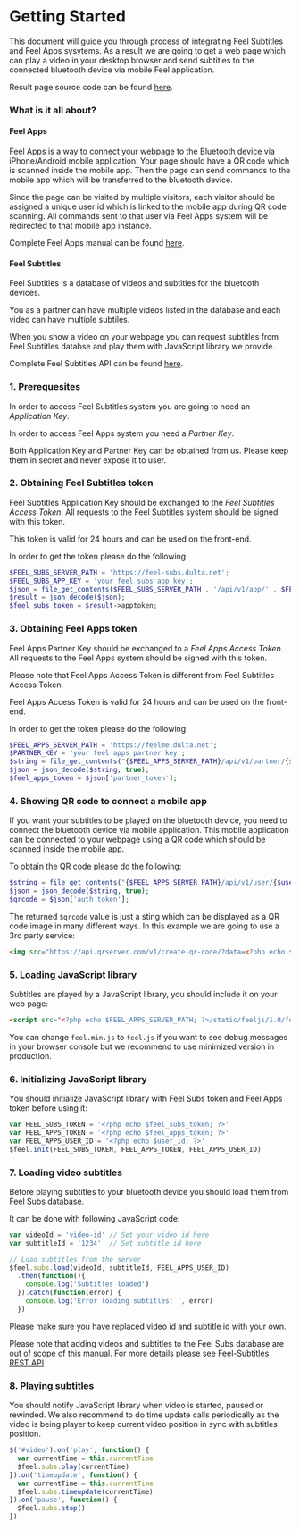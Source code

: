 # Getting Started

This document will guide you through process of integrating Feel Subtitles and Feel Apps sysytems.
As a result we are going to get a web page which can play a video in your desktop browser
and send subtitles to the connected
bluetooth device via mobile Feel application.

Result page source code can be found
[here](https://github.com/dulta/feelapp-api/blob/master/examples/subtitles-player-example.php).

### What is it all about?

#### Feel Apps

Feel Apps is a way to connect your webpage to the Bluetooth device via iPhone/Android
mobile application. Your page should have a QR code which is scanned inside the mobile app.
Then the page can send commands to the mobile app which will be transferred to the bluetooth device.

Since the page can be visited by multiple visitors, each visitor should be assigned a unique
user id which is linked to the mobile app during QR code scanning. All commands sent to that user
via Feel Apps system will be redirected to that mobile app instance.

Complete Feel Apps manual can be found [here](https://github.com/dulta/feelapp-api).

#### Feel Subtitles

Feel Subtitles is a database of videos and subtitles for the bluetooth devices.

You as a partner can have multiple videos listed in the database and each video can have
multiple subtiles.

When you show a video on your webpage you can request subtitles from Feel Subtitles
databse and play them with JavaScript library we provide.

Complete Feel Subtitles API can be found [here](https://github.com/dulta/feel-subs-api).

### 1. Prerequesites

In order to access Feel Subtitles system you are going to need an _Application Key_.

In order to access Feel Apps system you need a _Partner Key_.

Both Application Key and Partner Key can be obtained from us. Please keep them
in secret and never expose it to user.

### 2. Obtaining Feel Subtitles token

Feel Subtitles Application Key should be exchanged to the _Feel Subtitles Access Token_.
All requests to the Feel Subtitles system should be signed with this token.

This token is valid for 24 hours and can be used on the front-end.

In order to get the token please do the following:

```php
$FEEL_SUBS_SERVER_PATH = 'https://feel-subs.dulta.net';
$FEEL_SUBS_APP_KEY = 'your feel subs app key';
$json = file_get_contents($FEEL_SUBS_SERVER_PATH . '/api/v1/app/' . $FEEL_SUBS_APP_KEY . '/token');
$result = json_decode($json);
$feel_subs_token = $result->apptoken;
```

### 3. Obtaining Feel Apps token

Feel Apps Partner Key should be exchanged to a _Feel Apps Access Token_.
All requests to the Feel Apps system should be signed with this token.

Please note that Feel Apps Access Token is different from Feel Subtitles Access Token.

Feel Apps Access Token is valid for 24 hours and can be used on the front-end.

In order to get the token please do the following:

```php
$FEEL_APPS_SERVER_PATH = 'https://feelme.dulta.net';
$PARTNER_KEY = 'your feel apps partner key';
$string = file_get_contents("{$FEEL_APPS_SERVER_PATH}/api/v1/partner/{$PARTNER_KEY}/token");
$json = json_decode($string, true);
$feel_apps_token = $json['partner_token'];
```

### 4. Showing QR code to connect a mobile app

If you want your subtitles to be played on the bluetooth device, you need to connect
the bluetooth device via mobile application. This mobile application can be connected
to your webpage using a QR code which should be scanned inside the mobile app.

To obtain the QR code please do the following:

```php
$string = file_get_contents("{$FEEL_APPS_SERVER_PATH}/api/v1/user/{$user_id}/auth?partner_token={$feel_apps_token}");
$json = json_decode($string, true);
$qrcode = $json['auth_token'];
```

The returned `$qrcode` value is just a sting which can be displayed as a QR code image in many different ways.
In this example we are going to use a 3rd party service:

```html
<img src="https://api.qrserver.com/v1/create-qr-code/?data=<?php echo $qrcode; ?>">
```

### 5. Loading JavaScript library

Subtitles are played by a JavaScript library, you should include it on your web page:

```html
<script src="<?php echo $FEEL_APPS_SERVER_PATH; ?>/static/feeljs/1.0/feel.min.js"></script>
```

You can change `feel.min.js` to `feel.js` if you want to see debug messages in your browser console
but we recommend to use minimized version in production.

### 6. Initializing JavaScript library

You should initialize JavaScript library with Feel Subs token and Feel Apps token before using it:

```JavaScript
var FEEL_SUBS_TOKEN = '<?php echo $feel_subs_token; ?>'
var FEEL_APPS_TOKEN = '<?php echo $feel_apps_token; ?>'
var FEEL_APPS_USER_ID = '<?php echo $user_id; ?>'
$feel.init(FEEL_SUBS_TOKEN, FEEL_APPS_TOKEN, FEEL_APPS_USER_ID)
```

### 7. Loading video subtitles

Before playing subtitles to your bluetooth device you should load them from Feel Subs database.

It can be done with following JavaScript code:

```JavaScript
var videoId = 'video-id' // Set your video id here
var subtitleId = '1234'  // Set subtitle id here

// Load subtitles from the server
$feel.subs.load(videoId, subtitleId, FEEL_APPS_USER_ID)
  .then(function(){
    console.log('Subtitles loaded')
  }).catch(function(error) {
    console.log('Error loading subtitles: ', error)
  })
```

Please make sure you have replaced video id and subtitle id with your own.

Please note that adding videos and subtitles to the Feel Subs database are out of
scope of this manual. For more details please see
[Feel-Subtitles REST API](https://github.com/dulta/feel-subs-api)

### 8. Playing subtitles

You should notify JavaScript library when video is started, paused or rewinded. We also recommend
to do time update calls periodically as the video is being player to keep current video position
in sync with subtitles position.

```JavaScript
$('#video').on('play', function() {
  var currentTime = this.currentTime
  $feel.subs.play(currentTime)
}).on('timeupdate', function() {
  var currentTime = this.currentTime
  $feel.subs.timeupdate(currentTime)
}).on('pause', function() {
  $feel.subs.stop()
})
 ```